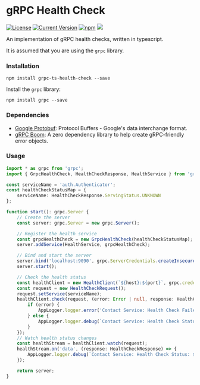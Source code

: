# gRPC Health Check

[![License][license-image]][license-url]
[![Current Version](https://img.shields.io/npm/v/grpc-ts-health-check.svg)](https://www.npmjs.com/package/grpc-ts-health-check)
[![npm](https://img.shields.io/npm/dw/grpc-ts-health-check.svg)](https://www.npmjs.com/package/grpc-ts-health-check)
![](https://img.shields.io/bundlephobia/min/grpc-ts-health-check.svg?style=flat)

[license-url]: https://opensource.org/licenses/MIT
[license-image]: https://img.shields.io/npm/l/make-coverage-badge.svg

An implementation of gRPC health checks, written in typescript.

It is assumed that you are using the `grpc` library.

### Installation

```
npm install grpc-ts-health-check --save
```

Install the `grpc` library:

```
npm install grpc --save
```

### Dependencies

- [Google Protobuf](https://www.npmjs.com/package/google-protobuf): Protocol Buffers - Google's data interchange format.
- [gRPC Boom](https://www.npmjs.com/package/grpc-boom): A zero dependency library to help create gRPC-friendly error objects.

### Usage

```typescript
import * as grpc from 'grpc';
import { GrpcHealthCheck, HealthCheckResponse, HealthService } from 'grpc-ts-health-check';

const serviceName = 'auth.Authenticator';
const healthCheckStatusMap = {
	serviceName: HealthCheckResponse.ServingStatus.UNKNOWN
};

function start(): grpc.Server {
	// Create the server
	const server: grpc.Server = new grpc.Server();

	// Register the health service
	const grpcHealthCheck = new GrpcHealthCheck(healthCheckStatusMap);
	server.addService(HealthService, grpcHealthCheck);

	// Bind and start the server
	server.bind('localhost:9090', grpc.ServerCredentials.createInsecure());
	server.start();

	// Check the health status
	const healthClient = new HealthClient(`${host}:${port}`, grpc.credentials.createInsecure());
	const request = new HealthCheckRequest();
	request.setService(serviceName);
	healthClient.check(request, (error: Error | null, response: HealthCheckResponse) => {
		if (error) {
			AppLogger.logger.error('Contact Service: Health Check Failed', error);
		} else {
			AppLogger.logger.debug(`Contact Service: Health Check Status: ${response.getStatus()}`);
		}
	});
	// Watch health status changes
	const healthStream = healthClient.watch(request);
	healthStream.on('data', (response: HealthCheckResponse) => {
		AppLogger.logger.debug(`Contact Service: Health Check Status: ${response.getStatus()}`);
	});

	return server;
}
```
